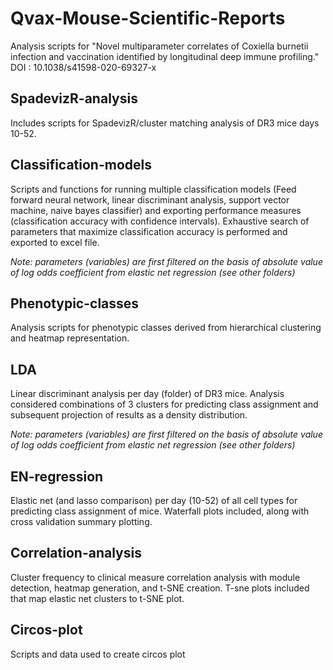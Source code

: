 # Qvax-Mouse-Scientific-Reports
Analysis scripts for "Novel multiparameter correlates of Coxiella burnetii infection and vaccination identified by longitudinal deep immune profiling."  
DOI : 10.1038/s41598-020-69327-x

## SpadevizR-analysis
Includes scripts for SpadevizR/cluster matching analysis of DR3 mice days 10-52. 

## Classification-models
Scripts and functions for running multiple classification models (Feed forward neural network, linear discriminant analysis, support vector machine, naive bayes classifier) and exporting performance measures (classification accuracy with confidence intervals). Exhaustive search of parameters that maximize classification accuracy is performed and exported to excel file.

*Note: parameters (variables) are first filtered on the basis of absolute value of log odds coefficient from elastic net regression (see other folders)*

## Phenotypic-classes
Analysis scripts for phenotypic classes derived from hierarchical clustering and heatmap representation.

## LDA
Linear discriminant analysis per day (folder) of DR3 mice. Analysis considered combinations of 3 clusters for predicting class assignment and subsequent projection of results as a density distribution.

*Note: parameters (variables) are first filtered on the basis of absolute value of log odds coefficient from elastic net regression (see other folders)*

## EN-regression
Elastic net (and lasso comparison) per day (10-52) of all cell types for predicting class assignment of mice. Waterfall plots included, along with cross validation summary plotting.

## Correlation-analysis
Cluster frequency to clinical measure correlation analysis with module detection, heatmap generation, and t-SNE creation. T-sne plots included that map elastic net clusters to t-SNE plot.

## Circos-plot
Scripts and data used to create circos plot
